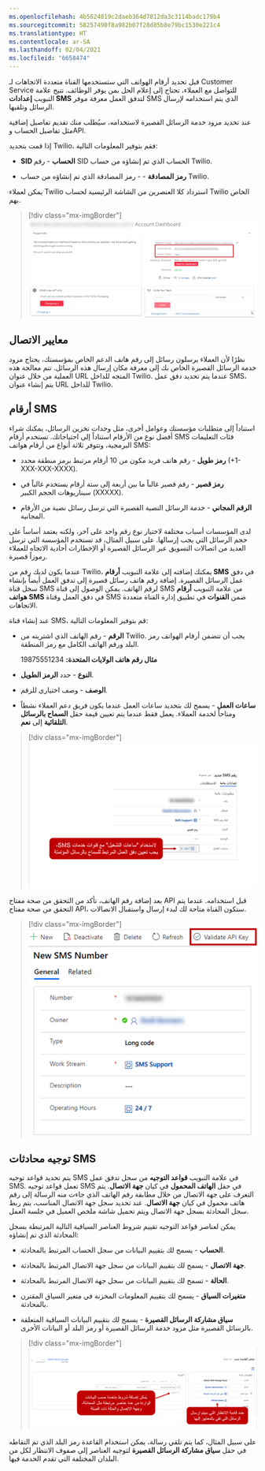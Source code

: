 ```yaml
---
ms.openlocfilehash: 4b5624819c2daeb364d7812da3c3114badc179b4
ms.sourcegitcommit: 58257490f8a982b07f28d85b8e79bc1530e221c4
ms.translationtype: HT
ms.contentlocale: ar-SA
ms.lasthandoff: 02/04/2021
ms.locfileid: "6658474"
---
```

قبل تحديد أرقام الهواتف التي ستستخدمها القناة متعددة الاتجاهات لـ Customer Service للتواصل مع العملاء، تحتاج إلى إعلام الحل بمن يوفر الوظائف. تتيح علامة التبويب **إعدادات SMS** لتدفق العمل معرفة موفر SMS الذي يتم استخدامه لإرسال الرسائل وتلقيها.

عند تحديد مزود خدمة الرسائل القصيرة لاستخدامه، سيُطلب منك تقديم تفاصيل إضافية مثل تفاصيل الحساب وAPI.

إذا قمت بتحديد Twilio، فقم بتوفير المعلومات التالية:

-   **SID الحساب** - رقم SID الحساب الذي تم إنشاؤه من حساب Twilio.

-   **رمز المصادقة** - - رمز المصادقة الذي تم إنشاؤه من حساب Twilio.

يمكن لعملاء Twilio استرداد كلا العنصرين من الشاشة الرئيسية لحساب Twilio الخاص بهم.

> [!div class="mx-imgBorder"]
> [![لقطة شاشة لـ SID الحساب ورمز المصادقة المميز في لوحة معلومات الحساب.](../media/unit-4-1-ssm.png)](../media/unit-4-1-ssm.png#lightbox)

## <a name="connection-parameters"></a>معايير الاتصال

نظرًا لأن العملاء يرسلون رسائل إلى رقم هاتف الدعم الخاص بمؤسستك، يحتاج مزود خدمة الرسائل القصيرة الخاص بك إلى معرفة مكان إرسال هذه الرسائل. تتم معالجة هذه العملية من خلال عنوان URL المتجه للداخل Twilio. عندما يتم تحديد دفق عمل SMS، يتم إنشاء عنوان URL للداخل Twilio.

## <a name="sms-numbers"></a>أرقام SMS

استناداً إلى متطلبات مؤسستك وعوامل أخرى، مثل وحدات تخزين الرسائل، يمكنك شراء أفضل نوع من الأرقام استناداً إلى احتياجاتك. تستخدم أرقام SMS فئات التعليمات البرمجية، وتتوفر ثلاثة أنواع من أرقام هواتف SMS:

-   **رمز طويل** - رقم هاتف فريد مكون من 10 أرقام مرتبط برمز منطقة محدد (+1-XXX-XXX-XXXX).

-   **رمز قصير** - رقم قصير غالباً ما بين أربعة إلى ستة أرقام يستخدم غالباً في سيناريوهات الحجم الكبير (XXXXX).

-   **الرقم المجاني** - خدمة الرسائل النصية القصيرة التي ترسل رسائل نصية من الأرقام المجانية.

لدى المؤسسات أسباب مختلفة لاختيار نوع رقم واحد على آخر، ولكنه يعتمد أساساً على حجم الرسائل التي يجب إرسالها. على سبيل المثال، قد تستخدم المؤسسة التي ترسل العديد من اتصالات التسويق عبر الرسائل القصيرة أو الإخطارات أحادية الاتجاه للعملاء رموزاً قصيرة.

عندما يكون لديك رقم من Twilio، يمكنك إضافته إلى علامة التبويب **أرقام SMS** في دفق عمل الرسائل القصيرة. إضافة رقم هاتف رسائل قصيرة إلى تدفق العمل أيضاً بإنشاء سجل قناة SMS لرقم الهاتف. يمكن الوصول إلى قناة SMS من علامة التبويب **أرقام هواتف SMS** في دفق العمل وقناة SMS ضمن **القنوات** في تطبيق إدارة القناة متعددة الاتجاهات.

عند إنشاء قناة SMS، قم بتوفير المعلومات التالية:

-   **الرقم** - رقم الهاتف الذي اشتريته من Twilio. يجب أن تتضمن أرقام الهواتف رمز البلد ورقم الهاتف الكامل مع رمز المنطقة.

    **مثال رقم هاتف الولايات المتحدة:** ‏19875551234

-   **النوع** - حدد **الرمز الطويل**.

-   **الوصف** - وصف اختياري للرقم.

-   **ساعات العمل** - يسمح لك بتحديد ساعات العمل عندما يكون فريق دعم العملاء نشطاً ومتاحاً لخدمة العملاء. يعمل فقط عندما يتم تعيين قيمة حقل **السماح بالرسائل التلقائية** إلى **نعم**.

> [!div class="mx-imgBorder"]
> [![لقطة شاشة لساعات التشغيل مضبوطة على 24/7](../media/unit-3-3-ssm.png)](../media/unit-3-3-ssm.png#lightbox)

بعد إضافة رقم الهاتف، تأكد من التحقق من صحة مفتاح API قبل استخدامه. عندما يتم التحقق من صحة مفتاح API، ستكون القناة متاحة لك لبدء إرسال واستقبال الاتصالات.

> [!div class="mx-imgBorder"]
> [![لقطة شاشة لزر التحقق من صحة مفتاح API.](../media/unit-3-4-ssm.png)](../media/unit-3-4-ssm.png#lightbox)

## <a name="route-sms-conversations"></a>توجيه محادثات SMS

يتم تحديد قواعد توجيه SMS في علامة التبويب **قواعد التوجيه** من سجل تدفق عمل SMS. تعمل قواعد توجيه SMS في حقل **الهاتف المحمول** في كيان **جهة الاتصال**. يتم التعرف على جهة الاتصال من خلال مطابقة رقم الهاتف الذي جاءت منه الرسالة إلى رقم هاتف محمول في كيان **جهة الاتصال**. عند تحديد سجل جهة الاتصال المناسب، يتم ربط سجل المحادثة بسجل جهة الاتصال ويتم تحميل شاشة ملخص العميل في جلسة العمل. 

يمكن لعناصر قواعد التوجيه تقييم شروط العناصر السياقية التالية المرتبطة بسجل المحادثة الذي تم إنشاؤه:

-   **الحساب** - يسمح لك بتقييم البيانات من سجل الحساب المرتبط بالمحادثة.

-   **جهة الاتصال** - يسمح لك بتقييم البيانات من سجل جهة الاتصال المرتبط بالمحادثة.

-   **الحالة** - تسمح لك بتقييم البيانات من سجل جهة الاتصال المرتبط بالمحادثة.

-   **متغيرات السياق** - يسمح لك بتقييم المعلومات المخزنة في متغير السياق المقترن بالمحادثة.

-   **سياق مشاركة الرسائل القصيرة** - يسمح لك بتقييم البيانات السياقية المتعلقة بالرسائل القصيرة مثل مزود خدمة الرسائل القصيرة أو رمز البلد أو البيانات الأخرى.

> [!div class="mx-imgBorder"]
> [![لقطة شاشة لشرط القاعدة الجديدة وصف الانتظار..](../media/unit-3-5-ssm.png)](../media/unit-3-5-ssm.png#lightbox)

على سبيل المثال، كما يتم تلقي رسالة، يمكن استخدام القاعدة رمز البلد الذي تم التقاطه في حقل **سياق مشاركة الرسائل القصيرة** لتوجيه العناصر إلى صفوف الانتظار لكل من البلدان المختلفة التي تقدم الخدمة فيها.
